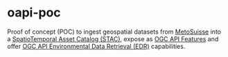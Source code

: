 # oapi-poc

Proof of concept (POC) to ingest geospatial datasets from [MetoSuisse](https://www.meteoswiss.admin.ch/home.html) into a [SpatioTemporal Asset Catalog (STAC)](https://stacspec.org/), expose as [OGC API Features](https://ogcapi.ogc.org/features) and offer [OGC API Environmental Data Retrieval (EDR)](https://ogcapi.ogc.org/edr) capabilities.
